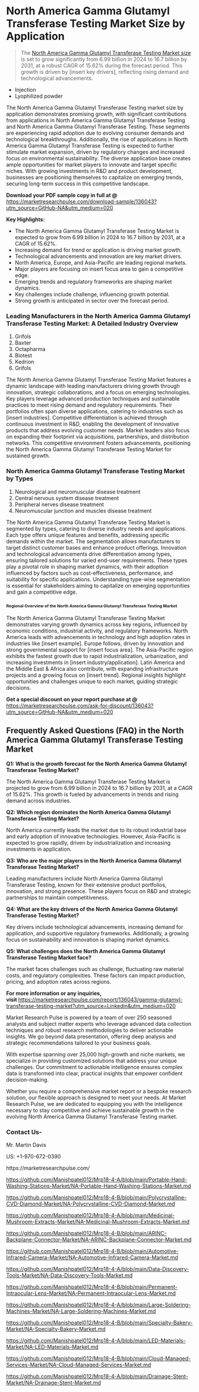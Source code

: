 <h1>North America Gamma Glutamyl Transferase Testing Market&nbsp;Size by Application</h1><blockquote><p>The <a href="https://marketresearchpulse.com/download-sample/136043?utm_source=GitHub-NA&amp;utm_medium=020">North America Gamma Glutamyl Transferase Testing Market size</a> is set to grow significantly from 6.99 billion in 2024 to 16.7 billion by 2031, at a robust CAGR of 15.62% during the forecast period. This growth is driven by [insert key drivers], reflecting rising demand and technological advancements.</p></blockquote><ul><li>Injection<li> Lyophilized powder</li></ul><p>The North America Gamma Glutamyl Transferase Testing market size by application demonstrates promising growth, with significant contributions from applications in North America Gamma Glutamyl Transferase Testing and North America Gamma Glutamyl Transferase Testing. These segments are experiencing rapid adoption due to evolving consumer demands and technological breakthroughs. Additionally, the rise of applications in North America Gamma Glutamyl Transferase Testing is expected to further stimulate market expansion, driven by regulatory changes and increased focus on environmental sustainability. The diverse application base creates ample opportunities for market players to innovate and target specific niches. With growing investments in R&D and product development, businesses are positioning themselves to capitalize on emerging trends, securing long-term success in this competitive landscape.</p><p><strong>Download your PDF sample copy in full at @ </strong><a href="https://marketresearchpulse.com/download-sample/136043?utm_source=GitHub-NA&amp;utm_medium=020">https://marketresearchpulse.com/download-sample/136043?utm_source=GitHub-NA&amp;utm_medium=020</a></p><p><strong>Key Highlights: </strong></p><ul><li>The North America Gamma Glutamyl Transferase Testing Market is expected to grow from 6.99 billion in 2024 to 16.7 billion by 2031, at a CAGR of 15.62%.</li><li>Increasing demand for trend or application is driving market growth.</li><li>Technological advancements and innovation are key market drivers.</li><li>North America, Europe, and Asia-Pacific are leading regional markets.</li><li>Major players are focusing on insert focus area to gain a competitive edge.</li><li>Emerging trends and regulatory frameworks are shaping market dynamics.</li><li>Key challenges include challenge, influencing growth potential.</li><li>Strong growth is anticipated in sector over the forecast period.</li></ul><h3>Leading Manufacturers in the North America Gamma Glutamyl Transferase Testing Market: A Detailed Industry Overview</h3><ol><li>Grifols</li><li>Baxter</li><li>Octapharma</li><li>Biotest</li><li>Kedrion</li><li>Grifols</li></ol><div class="flex max-w-full flex-col flex-grow"><div class="min-h-8 text-message flex w-full flex-col items-end gap-2 whitespace-normal break-words [.text-message+&amp;]:mt-5" dir="auto" data-message-author-role="assistant" data-message-id="fd8432e4-4910-450d-b182-61b7bfb0a01f" data-message-model-slug="gpt-4o"><div class="flex w-full flex-col gap-1 empty:hidden first:pt-[3px]"><div class="markdown prose w-full break-words dark:prose-invert light"><p>The North America Gamma Glutamyl Transferase Testing Market features a dynamic landscape with leading manufacturers driving growth through innovation, strategic collaborations, and a focus on emerging technologies. Key players leverage advanced production techniques and sustainable practices to meet rising demand and regulatory requirements. Their portfolios often span diverse applications, catering to industries such as [insert industries]. Competitive differentiation is achieved through continuous investment in R&amp;D, enabling the development of innovative products that address evolving customer needs. Market leaders also focus on expanding their footprint via acquisitions, partnerships, and distribution networks. This competitive environment fosters advancements, positioning the North America Gamma Glutamyl Transferase Testing Market for sustained growth.</p></div></div></div></div><h3>North America Gamma Glutamyl Transferase Testing Market by Types</h3><ol><li>Neurological and neuromuscular disease treatment<li> Central nervous system disease treatment<li> Peripheral nerves disease treatment<li> Neuromuscular junction and muscles disease treatment</li></ol><div class="flex max-w-full flex-col flex-grow"><div class="min-h-8 text-message flex w-full flex-col items-end gap-2 whitespace-normal break-words [.text-message+&amp;]:mt-5" dir="auto" data-message-author-role="assistant" data-message-id="084470be-0bb7-4664-bddf-5156b4f41249" data-message-model-slug="gpt-4o-mini"><div class="flex w-full flex-col gap-1 empty:hidden first:pt-[3px]"><div class="markdown prose w-full break-words dark:prose-invert light"><p>The North America Gamma Glutamyl Transferase Testing Market is segmented by types, catering to diverse industry needs and applications. Each type offers unique features and benefits, addressing specific demands within the market. The segmentation allows manufacturers to target distinct customer bases and enhance product offerings. Innovation and technological advancements drive differentiation among types, ensuring tailored solutions for varied end-user requirements. These types play a pivotal role in shaping market dynamics, with their adoption influenced by factors such as cost-effectiveness, performance, and suitability for specific applications. Understanding type-wise segmentation is essential for stakeholders aiming to capitalize on emerging opportunities and gain a competitive edge.</p></div></div></div></div><h3><span style="font-size: 11px;">Regional Overview of the North America Gamma Glutamyl Transferase Testing Market</span></h3><div class="flex max-w-full flex-col flex-grow"><div class="min-h-8 text-message flex w-full flex-col items-end gap-2 whitespace-normal break-words [.text-message+&amp;]:mt-5" dir="auto" data-message-author-role="assistant" data-message-id="e9038762-ce64-4e30-91c9-9bd413514231" data-message-model-slug="gpt-4o-mini"><div class="flex w-full flex-col gap-1 empty:hidden first:pt-[3px]"><div class="markdown prose w-full break-words dark:prose-invert light"><p>The North America Gamma Glutamyl Transferase Testing Market demonstrates varying growth dynamics across key regions, influenced by economic conditions, industrial activity, and regulatory frameworks. North America leads with advancements in technology and high adoption rates in industries like [insert example]. Europe follows, driven by innovation and strong governmental support for [insert focus area]. The Asia-Pacific region exhibits the fastest growth due to rapid industrialization, urbanization, and increasing investments in [insert industry/application]. Latin America and the Middle East &amp; Africa also contribute, with expanding infrastructure projects and a growing focus on [insert trend]. Regional insights highlight opportunities and challenges unique to each market, guiding strategic decisions.</p></div></div></div></div><p><strong>Get a special discount on your report purchase at @ </strong><a href="https://marketresearchpulse.com/ask-for-discount/136043?utm_source=GitHub-NA&amp;utm_medium=020">https://marketresearchpulse.com/ask-for-discount/136043?utm_source=GitHub-NA&amp;utm_medium=020</a></p><h2>Frequently Asked Questions (FAQ) in the North America Gamma Glutamyl Transferase Testing Market</h2><p><strong>Q1: What is the growth forecast for the North America Gamma Glutamyl Transferase Testing Market?</strong></p><p>The North America Gamma Glutamyl Transferase Testing Market is projected to grow from 6.99 billion in 2024 to 16.7 billion by 2031, at a CAGR of 15.62%. This growth is fueled by advancements in trends and rising demand across industries.</p><p><strong>Q2: Which region dominates the North America Gamma Glutamyl Transferase Testing Market?</strong></p><p>North America currently leads the market due to its robust industrial base and early adoption of innovative technologies. However, Asia-Pacific is expected to grow rapidly, driven by industrialization and increasing investments in application.</p><p><strong>Q3: Who are the major players in the North America Gamma Glutamyl Transferase Testing Market?</strong></p><p>Leading manufacturers include North America Gamma Glutamyl Transferase Testing, known for their extensive product portfolios, innovation, and strong presence. These players focus on R&amp;D and strategic partnerships to maintain competitiveness.</p><p><strong>Q4: What are the key drivers of the North America Gamma Glutamyl Transferase Testing Market?</strong></p><p>Key drivers include technological advancements, increasing demand for application, and supportive regulatory frameworks. Additionally, a growing focus on sustainability and innovation is shaping market dynamics.</p><p><strong>Q5: What challenges does the North America Gamma Glutamyl Transferase Testing Market face?</strong></p><p>The market faces challenges such as challenge, fluctuating raw material costs, and regulatory complexities. These factors can impact production, pricing, and adoption rates across regions.</p><p><strong>For more information or any inquiries, visit&nbsp;</strong><a href="https://marketresearchpulse.com/report/136043/gamma-glutamyl-transferase-testing-market?utm_source=Linkedin&utm_medium=020">https://marketresearchpulse.com/report/136043/gamma-glutamyl-transferase-testing-market?utm_source=Linkedin&utm_medium=020</a></p><p>Market Research Pulse is powered by a team of over 250 seasoned analysts and subject matter experts who leverage advanced data collection techniques and robust research methodologies to deliver actionable insights. We go beyond data presentation, offering deep analysis and strategic recommendations tailored to your business goals.</p><p>With expertise spanning over 25,000 high-growth and niche markets, we specialize in providing customized solutions that address your unique challenges. Our commitment to actionable intelligence ensures complex data is transformed into clear, practical insights that empower confident decision-making.</p><p>Whether you require a comprehensive market report or a bespoke research solution, our flexible approach is designed to meet your needs. At Market Research Pulse, we are dedicated to equipping you with the intelligence necessary to stay competitive and achieve sustainable growth in the evolving North America Gamma Glutamyl Transferase Testing market.</p><h3><strong>Contact Us-</strong></h3><p>Mr. Martin Davis</p><p>US: +1-970-672-0390</p><p>https://marketresearchpulse.com/</p><p><a href="https://github.com/Manishpatel012/Mrp18-4-A/blob/main/Portable-Hand-Washing-Stations-Market/NA-Portable-Hand-Washing-Stations-Market.md">https://github.com/Manishpatel012/Mrp18-4-A/blob/main/Portable-Hand-Washing-Stations-Market/NA-Portable-Hand-Washing-Stations-Market.md</a></p><p><a href="https://github.com/Manishpatel012/Mrp18-4-B/blob/main/Polycrystalline-CVD-Diamond-Market/NA-Polycrystalline-CVD-Diamond-Market.md">https://github.com/Manishpatel012/Mrp18-4-B/blob/main/Polycrystalline-CVD-Diamond-Market/NA-Polycrystalline-CVD-Diamond-Market.md</a></p><p><a href="https://github.com/Manishpatel012/Mrp18-4-A/blob/main/Medicinal-Mushroom-Extracts-Market/NA-Medicinal-Mushroom-Extracts-Market.md">https://github.com/Manishpatel012/Mrp18-4-A/blob/main/Medicinal-Mushroom-Extracts-Market/NA-Medicinal-Mushroom-Extracts-Market.md</a></p><p><a href="https://github.com/Manishpatel012/Mrp18-4-B/blob/main/ARINC-Backplane-Connector-Market/NA-ARINC-Backplane-Connector-Market.md">https://github.com/Manishpatel012/Mrp18-4-B/blob/main/ARINC-Backplane-Connector-Market/NA-ARINC-Backplane-Connector-Market.md</a></p><p><a href="https://github.com/Manishpatel012/Mrp18-4-B/blob/main/Automotive-Infrared-Camera-Market/NA-Automotive-Infrared-Camera-Market.md">https://github.com/Manishpatel012/Mrp18-4-B/blob/main/Automotive-Infrared-Camera-Market/NA-Automotive-Infrared-Camera-Market.md</a></p><p><a href="https://github.com/Manishpatel012/Mrp18-4-A/blob/main/Data-Discovery-Tools-Market/NA-Data-Discovery-Tools-Market.md">https://github.com/Manishpatel012/Mrp18-4-A/blob/main/Data-Discovery-Tools-Market/NA-Data-Discovery-Tools-Market.md</a></p><p><a href="https://github.com/Manishpatel012/Mrp18-4-B/blob/main/Permanent-Intraocular-Lens-Market/NA-Permanent-Intraocular-Lens-Market.md">https://github.com/Manishpatel012/Mrp18-4-B/blob/main/Permanent-Intraocular-Lens-Market/NA-Permanent-Intraocular-Lens-Market.md</a></p><p><a href="https://github.com/Manishpatel012/Mrp18-4-A/blob/main/Large-Soldering-Machines-Market/NA-Large-Soldering-Machines-Market.md">https://github.com/Manishpatel012/Mrp18-4-A/blob/main/Large-Soldering-Machines-Market/NA-Large-Soldering-Machines-Market.md</a></p><p><a href="https://github.com/Manishpatel012/Mrp18-4-B/blob/main/Specialty-Bakery-Market/NA-Specialty-Bakery-Market.md">https://github.com/Manishpatel012/Mrp18-4-B/blob/main/Specialty-Bakery-Market/NA-Specialty-Bakery-Market.md</a></p><p><a href="https://github.com/Manishpatel012/Mrp18-4-A/blob/main/LED-Materials-Market/NA-LED-Materials-Market.md">https://github.com/Manishpatel012/Mrp18-4-A/blob/main/LED-Materials-Market/NA-LED-Materials-Market.md</a></p><p><a href="https://github.com/Manishpatel012/Mrp18-4-B/blob/main/Cloud-Managed-Services-Market/NA-Cloud-Managed-Services-Market.md">https://github.com/Manishpatel012/Mrp18-4-B/blob/main/Cloud-Managed-Services-Market/NA-Cloud-Managed-Services-Market.md</a></p><p><a href="https://github.com/Manishpatel012/Mrp18-4-A/blob/main/Drainage-Stent-Market/NA-Drainage-Stent-Market.md">https://github.com/Manishpatel012/Mrp18-4-A/blob/main/Drainage-Stent-Market/NA-Drainage-Stent-Market.md</a></p>
